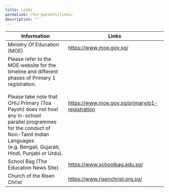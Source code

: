 ```yaml
---
title: Links
permalink: /for-parents/links/
description: ""
---
```

<table>
<thead>
  <tr>
    <th>Information</th>
    <th>Links</th>
  </tr>
</thead>
<tbody>
  <tr>
    <td>Ministry Of Education (MOE)</td>
    <td><a rel="noopener noreferrer" target="_blank" href="https://www.moe.gov.sg/">https://www.moe.gov.sg/</a></td>
  </tr>
  <tr>
    <td>Please refer to the MOE website for the timeline and different phases of Primary 1 registration.<br><br>Please take note that CHIJ Primary (Toa Payoh) does not host any in-school<br>parallel programmes for the conduct of Non-Tamil Indian Languages<br>(e.g. Bengali, Gujarati, Hindi, Punjabi or Urdu).</td>
    <td><a rel="noopener noreferrer" target="_blank" href="https://www.moe.gov.sg/primary/p1-registration">https://www.moe.gov.sg/primary/p1-registration</a></td>
  </tr>
  <tr>
    <td>School Bag (The Education News Site)</td>
    <td><a rel="noopener noreferrer" target="_blank" href="https://www.schoolbag.edu.sg/">https://www.schoolbag.edu.sg/</a></td>
  </tr>
  <tr>
    <td>Church of the Risen Christ</td>
    <td><a rel="noopener noreferrer" target="_blank" href="https://www.risenchrist.org.sg/">https://www.risenchrist.org.sg/</a></td>
  </tr>
</tbody>
</table>